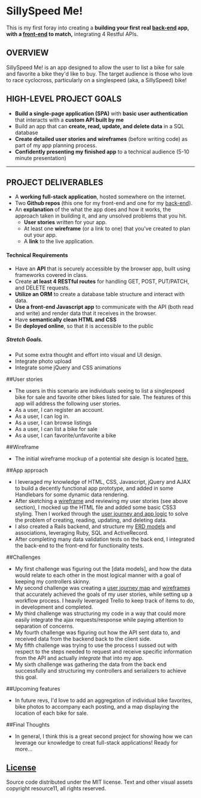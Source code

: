 # SillySpeed Me!

This is my first foray into creating a **building your first real [back-end](https://mighty-lowlands-8515.herokuapp.com) app, with a [front-end]( http://resource11.github.io/ssme_frontend) to match,** integrating 4 Restful APIs.

## OVERVIEW

SillySpeed Me! is an app designed to allow the user to list a bike for sale and favorite a bike they'd like to buy. The target audience is those who love to race cyclocross, particularly on a singlespeed (aka, a SillySpeed) bike!

## HIGH-LEVEL PROJECT GOALS
- **Build a single-page application (SPA)** with **basic user authentication** that interacts with a **custom API built by me**
- Build an app that can **create, read, update, and delete data** in a SQL database
- **Create detailed user stories and wireframes** (before writing code) as part of my app planning process.
- **Confidently presenting my finished app** to a technical audience (5-10 minute presentation)

---

## PROJECT DELIVERABLES

- A **working full-stack application**, hosted somewhere on the internet.
- Two **Github repos** (this one for my front-end and one for my [back-end](https://github.com/resource11/project2-api)).
- An **explanation** of the what the app does and how it works, the approach taken in building it, and any unsolved problems that you hit.
  - **User stories** written for your app.
  - At least one **wireframe** (or a link to one) that you've created to plan out your app.
  - A **link** to the live application.

#### Technical Requirements

* Have an **API** that is securely accessible by the browser app, built using frameworks covered in class.
* Create **at least 4 RESTful routes** for handling GET, POST, PUT/PATCH, and DELETE requests.
* **Utilize an ORM** to create a database table structure and interact with data.
* **Use a front-end Javascript app** to communicate with the API (both read and write) and render data that it receives in the browser.
* Have **semantically clean HTML and CSS**
* Be **deployed online**, so that it is accessible to the public

##### Stretch Goals.
* Put some extra thought and effort into visual and UI design.
* Integrate photo upload
* Integrate some jQuery and CSS animations

##User stories
* The users in this scenario are individuals seeing to list a singlespeed bike for sale and favorite other bikes listed for sale.
The features of this app will address the following user stories.
* As a user, I can register an account.
* As a user, I can log in.
* As a user, I can browse listings
* As a user, I can list a bike for sale
* As a user, I can favorite/unfavorite a bike


##Wireframe
* The initial wireframe mockup of a potential site design is located [here.](https://www.dropbox.com/s/xi5r1fu76du7bjr/ssme_wireframes.pdf?dl=0)

##App approach
* I leveraged my knowledge of HTML, CSS, Javascript, jQuery and AJAX to build a decently functional app prototype, and added in some Handlebars for some dynamic data rendering.
* After sketching a [wireframe](https://www.dropbox.com/s/xi5r1fu76du7bjr/ssme_wireframes.pdf?dl=0) and reviewing my user stories (see above section), I mocked up the HTML file and added some basic CSS3 styling. Then I worked through the [user journey and app logic](https://www.dropbox.com/s/lsjt6hj2m70r4mh/ssme_User_Journey.png?dl=0) to solve the problem of creating, reading, updating, and deleting data.
* I also created a Rails backend, and structure my [ERD models](https://www.dropbox.com/s/ipal8a1w4dnnqeg/ssme_ERD_model.png?dl=0) and associations, leveraging Ruby, SQL and ActiveRecord.
* After completing many data validation tests on the back end, I integrated the back-end to the front-end for functionality tests.

##Challenges
* My first challenge was figuring out the [data models], and how the data would relate to each other in the most logical manner with a goal of keeping my controllers skinny.
* My second challenge was creating a [user journey map](https://www.dropbox.com/s/lsjt6hj2m70r4mh/ssme_User_Journey.png?dl=0) and [wireframes](https://www.dropbox.com/s/xi5r1fu76du7bjr/ssme_wireframes.pdf?dl=0) that accurately achieved the goals of my user stories, while setting up a workflow process. I heavily leveraged Trello to keep track of items to do, in development and completed.
* My third challenge was structuring my code in a way that could more easily integrate the ajax requests/response while paying attention to separation of concerns.
* My fourth challenge was figuring out how the API sent data to, and received data from the backend back to the client side.
* My fifth challenge was trying to use the process I sussed out with respect to the steps needed to request and receive specific information from the API and actually *integrate* that into my app.
* My sixth challenge was gathering the data from the back end successfully and structuring my controllers and serializers to achieve this goal.

##Upcoming features
* In future revs, I'd love to add an aggregation of individual bike favorites, bike photos to accompany each posting, and a map displaying the location of each bike for sale.

##Final Thoughts
* In general, I think this is a great second project for showing how we can leverage our knowledge to creat full-stack applications! Ready for more...

[License](LICENSE)
------------------

Source code distributed under the MIT license. Text and other visual assets copyright
resource11, all rights reserved.
